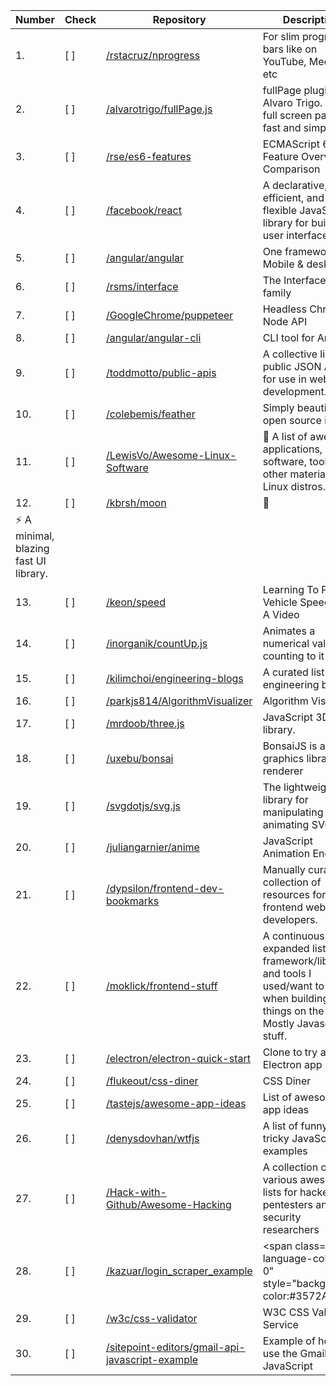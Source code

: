 Number | Check | Repository | Description |
----- | ----- | ----- | -----|
| 1. | [ ] | [/rstacruz/nprogress](https://github.com/rstacruz/nprogress) | For slim progress bars like on YouTube, Medium, etc | 
| 2. | [ ] | [/alvarotrigo/fullPage.js](https://github.com/alvarotrigo/fullPage.js) | fullPage plugin by Alvaro Trigo. Create full screen pages fast and simple | 
| 3. | [ ] | [/rse/es6-features](https://github.com/rse/es6-features) | ECMAScript 6: Feature Overview &amp; Comparison | 
| 4. | [ ] | [/facebook/react](https://github.com/facebook/react) | A declarative, efficient, and flexible JavaScript library for building user interfaces. | 
| 5. | [ ] | [/angular/angular](https://github.com/angular/angular) | One framework. Mobile &amp; desktop. | 
| 6. | [ ] | [/rsms/interface](https://github.com/rsms/interface) | The Interface font family | 
| 7. | [ ] | [/GoogleChrome/puppeteer](https://github.com/GoogleChrome/puppeteer) | Headless Chrome Node API | 
| 8. | [ ] | [/angular/angular-cli](https://github.com/angular/angular-cli) | CLI tool for Angular | 
| 9. | [ ] | [/toddmotto/public-apis](https://github.com/toddmotto/public-apis) | A collective list of public JSON APIs for use in web development. | 
| 10. | [ ] | [/colebemis/feather](https://github.com/colebemis/feather) | Simply beautiful open source icons | 
| 11. | [ ] | [/LewisVo/Awesome-Linux-Software](https://github.com/LewisVo/Awesome-Linux-Software) | <g-emoji alias="penguin" fallback-src="https://assets-cdn.github.com/images/icons/emoji/unicode/1f427.png"  >🐧</g-emoji> A list of awesome applications, software, tools and other materials for Linux distros. | 
| 12. | [ ] | [/kbrsh/moon](https://github.com/kbrsh/moon) | <g-emoji alias="crescent_moon" fallback-src="https://assets-cdn.github.com/images/icons/emoji/unicode/1f319.png"  >🌙</g-emoji>
                                    <g-emoji alias="zap" fallback-src="https://assets-cdn.github.com/images/icons/emoji/unicode/26a1.png"  >⚡️</g-emoji> A minimal, blazing fast UI library. | 
| 13. | [ ] | [/keon/speed](https://github.com/keon/speed) | Learning To Predict Vehicle Speed From A Video | 
| 14. | [ ] | [/inorganik/countUp.js](https://github.com/inorganik/countUp.js) | Animates a numerical value by counting to it | 
| 15. | [ ] | [/kilimchoi/engineering-blogs](https://github.com/kilimchoi/engineering-blogs) | A curated list of engineering blogs | 
| 16. | [ ] | [/parkjs814/AlgorithmVisualizer](https://github.com/parkjs814/AlgorithmVisualizer) | Algorithm Visualizer | 
| 17. | [ ] | [/mrdoob/three.js](https://github.com/mrdoob/three.js) | JavaScript 3D library. | 
| 18. | [ ] | [/uxebu/bonsai](https://github.com/uxebu/bonsai) | BonsaiJS is a graphics library and renderer | 
| 19. | [ ] | [/svgdotjs/svg.js](https://github.com/svgdotjs/svg.js) | The lightweight library for manipulating and animating SVG | 
| 20. | [ ] | [/juliangarnier/anime](https://github.com/juliangarnier/anime) | JavaScript Animation Engine | 
| 21. | [ ] | [/dypsilon/frontend-dev-bookmarks](https://github.com/dypsilon/frontend-dev-bookmarks) | Manually curated collection of resources for frontend web developers. | 
| 22. | [ ] | [/moklick/frontend-stuff](https://github.com/moklick/frontend-stuff) | A continuously expanded list of framework/libraries and tools I used/want to use when building things on the web. Mostly Javascript stuff. | 
| 23. | [ ] | [/electron/electron-quick-start](https://github.com/electron/electron-quick-start) | Clone to try a simple Electron app | 
| 24. | [ ] | [/flukeout/css-diner](https://github.com/flukeout/css-diner) | CSS Diner | 
| 25. | [ ] | [/tastejs/awesome-app-ideas](https://github.com/tastejs/awesome-app-ideas) | List of awesome app ideas | 
| 26. | [ ] | [/denysdovhan/wtfjs](https://github.com/denysdovhan/wtfjs) | A list of funny and tricky JavaScript examples | 
| 27. | [ ] | [/Hack-with-Github/Awesome-Hacking](https://github.com/Hack-with-Github/Awesome-Hacking) | A collection of various awesome lists for hackers, pentesters and security researchers | 
| 28. | [ ] | [/kazuar/login_scraper_example](https://github.com/kazuar/login_scraper_example) | <span class="repo-language-color ml-0" style="background-color:#3572A5; | 
| 29. | [ ] | [/w3c/css-validator](https://github.com/w3c/css-validator) | W3C CSS Validation Service | 
| 30. | [ ] | [/sitepoint-editors/gmail-api-javascript-example](https://github.com/sitepoint-editors/gmail-api-javascript-example) | Example of how to use the Gmail API in JavaScript | 
